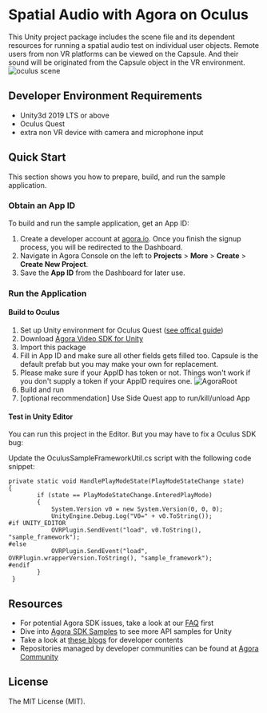# Spatial Audio with Agora on Oculus
This Unity project package includes the scene file and its dependent resources for running a spatial audio test on individual user objects.  Remote users from non VR platforms can be viewed on the Capsule. And their sound will be originated from the Capsule object in the VR environment. 
![oculus scene](https://user-images.githubusercontent.com/1261195/123018737-f0db1c00-d383-11eb-90e1-e2bacf3e03d7.gif)

## Developer Environment Requirements
- Unity3d 2019 LTS or above
- Oculus Quest
- extra non VR device with camera and microphone input

## Quick Start

This section shows you how to prepare, build, and run the sample application. 

### Obtain an App ID

To build and run the sample application, get an App ID:
1. Create a developer account at [agora.io](https://dashboard.agora.io/signin/). Once you finish the signup process, you will be redirected to the Dashboard.
2. Navigate in Agora Console on the left to **Projects** > **More** > **Create** > **Create New Project**.
3. Save the **App ID** from the Dashboard for later use.

### Run the Application   

#### Build to Oculus
1. Set up Unity environment for Oculus Quest ([see offical guide](https://developer.oculus.com/documentation/unity/unity-gs-overview/))
2. Download [Agora Video SDK for Unity](https://assetstore.unity.com/packages/tools/video/agora-video-sdk-for-unity-134502)
3. Import this package
4. Fill in App ID and make sure all other fields gets filled too.  Capsule is the default prefab but you may make your own for replacement.
5. Please make sure if your AppID has token or not.  Things won't work if you don't supply a token if your AppID requires one.
![AgoraRoot](https://user-images.githubusercontent.com/1261195/123020656-7dd3a480-d387-11eb-9fee-d4308cfed33d.png)
6. Build and run
7. [optional recommendation] Use Side Quest app to run/kill/unload App


#### Test in Unity Editor 
You can run this project in the Editor.  But you may have to fix a Oculus SDK bug:

Update the OculusSampleFrameworkUtil.cs script with the following code snippet:
``` 
private static void HandlePlayModeState(PlayModeStateChange state)
{
        if (state == PlayModeStateChange.EnteredPlayMode)
        {
            System.Version v0 = new System.Version(0, 0, 0);
            UnityEngine.Debug.Log("V0=" + v0.ToString());
#if UNITY_EDITOR
            OVRPlugin.SendEvent("load", v0.ToString(), "sample_framework");
#else
            OVRPlugin.SendEvent("load", OVRPlugin.wrapperVersion.ToString(), "sample_framework");
#endif
        }
 }
```
## Resources

- For potential Agora SDK issues, take a look at our [FAQ](https://docs.agora.io/en/faq) first
- Dive into [Agora SDK Samples](https://github.com/AgoraIO/Agora-Unity-Quickstart) to see more API samples for Unity
- Take a look at [these blogs](https://www.agora.io/en/category/developer/) for developer contents
- Repositories managed by developer communities can be found at [Agora Community](https://github.com/AgoraIO-Community)


## License
The MIT License (MIT).


